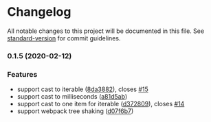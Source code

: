 # Changelog

All notable changes to this project will be documented in this file. See [standard-version](https://github.com/conventional-changelog/standard-version) for commit guidelines.

### 0.1.5 (2020-02-12)


### Features

* support cast to iterable ([8da3882](https://github.com/NateScarlet/cast-unknown/commit/8da3882)), closes [#15](https://github.com/NateScarlet/cast-unknown/issues/15)
* support cast to milliseconds ([a81d5ab](https://github.com/NateScarlet/cast-unknown/commit/a81d5ab))
* support cast to one item for iterable ([d372809](https://github.com/NateScarlet/cast-unknown/commit/d372809)), closes [#14](https://github.com/NateScarlet/cast-unknown/issues/14)
* support webpack tree shaking ([d07f6b7](https://github.com/NateScarlet/cast-unknown/commit/d07f6b7))
